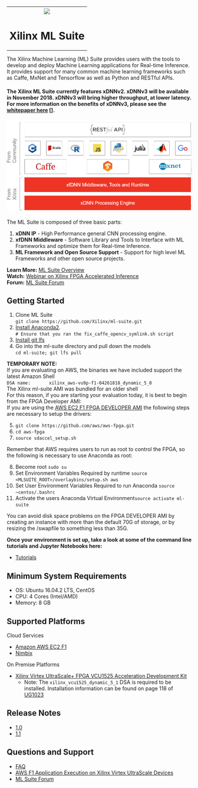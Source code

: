 <table style="width:100%">
<tr>
<th width="100%" colspan="6"><img src="https://www.xilinx.com/content/dam/xilinx/imgs/press/media-kits/corporate/xilinx-logo.png" width="30%"/><h1>Xilinx ML Suite</h2>
</th>
</table>

The Xilinx Machine Learning (ML) Suite provides users with the tools to develop and deploy Machine Learning applications for Real-time Inference. It provides support for many common machine learning frameworks such as Caffe, MxNet and Tensorflow as well as Python and RESTful APIs.  

#### The Xilinx ML Suite currently features xDNNv2. xDNNv3 will be available in November 2018. xDNNv3 will bring higher throughput, at lower latency. For more information on the benefits of xDNNv3, please see the [whitepaper here] []. 

![](docs/tutorials/img/stack.png)

The ML Suite is composed of three basic parts:
1. **xDNN IP** - High Performance general CNN processing engine.
2. **xfDNN Middleware** - Software Library and Tools to Interface with ML Frameworks and optimize them for Real-time Inference.
3. **ML Framework and Open Source Support**  - Support for high level ML Frameworks and other open source projects.

**Learn More:** [ML Suite Overview][]  
**Watch:** [Webinar on Xilinx FPGA Accelerated Inference][]   
**Forum:** [ML Suite Forum][]

## Getting Started
1. Clone ML Suite    
  `git clone https://github.com/Xilinx/ml-suite.git` 
2. [Install Anaconda2][].  
  `# Ensure that you ran the fix_caffe_opencv_symlink.sh script`  
3. [Install git lfs](https://github.com/git-lfs/git-lfs/wiki/Installation)
4. Go into the ml-suite directory and pull down the models  
  `cd ml-suite; git lfs pull`
   
**TEMPORARY NOTE:**  
If you are evaluating on AWS, the binaries we have included support the latest Amazon Shell  
`DSA name:       xilinx_aws-vu9p-f1-04261818_dynamic_5_0`  
The Xilinx ml-suite AMI was bundled for an older shell  
For this reason, if you are starting your evaluation today, it is best to begin from the FPGA Developer AMI:  
If you are using the [AWS EC2 F1 FPGA DEVELOPER AMI](https://aws.amazon.com/marketplace/pp/B06VVYBLZZ) the following steps are necessary to setup the drivers:  
  
5. `git clone https://github.com/aws/aws-fpga.git`  
6. `cd aws-fpga`  
7. `source sdaccel_setup.sh`   
  
Remember that AWS requires users to run as root to control the FPGA, so the following is necessary to use Anaconda as root:

8. Become root `sudo su` 
9. Set Environment Variables Required by runtime `source <MLSUITE_ROOT>/overlaybins/setup.sh aws`  
10. Set User Environment Variables Required to run Anaconda `source ~centos/.bashrc`  
11. Activate the users Anaconda Virtual Environment`source activate ml-suite`  
  
You can avoid disk space problems on the FPGA DEVELOPER AMI by creating an instance with more than the default 70G of storage, or by resizing the /swapfile to something less than 35G. 

**Once your environment is set up, take a look at some of the command line tutorials and Jupyter Notebooks here:**
- [Tutorials][]


## Minimum System Requirements
- OS: Ubuntu 16.04.2 LTS, CentOS
- CPU: 4 Cores (Intel/AMD)
- Memory: 8 GB

## Supported Platforms
Cloud Services
 - [Amazon AWS EC2 F1][]
 - [Nimbix](https://www.nimbix.net/xilinx/)

 On Premise Platforms
 - [Xilinx Virtex UltraScale+ FPGA VCU1525 Acceleration Development Kit][]
    - Note: The `xilinx_vcu1525_dynamic_5_1` DSA is required to be installed. Installation information can be found on page 118 of [UG1023][]


## Release Notes
 - [1.0][]
 - [1.1][]

## Questions and Support

- [FAQ][]
- [AWS F1 Application Execution on Xilinx Virtex UltraScale Devices][]
- [ML Suite Forum][]


[install Anaconda2]: docs/tutorials/anaconda.md
[models]: docs/tutorials/models.md
[Amazon AWS EC2 F1]: https://aws.amazon.com/marketplace/pp/B077FM2JNS
[Xilinx Virtex UltraScale+ FPGA VCU1525 Acceleration Development Kit]: https://www.xilinx.com/products/boards-and-kits/vcu1525-a.html
[AWS F1 Application Execution on Xilinx Virtex UltraScale Devices]: https://github.com/aws/aws-fpga/blob/master/SDAccel/README.md
[SDAccel Forums]: https://forums.xilinx.com/t5/SDAccel/bd-p/SDx
[Tutorials]: docs/tutorials/README.md
[1.0]: docs/release-notes/1.0.md
[1.1]: docs/release-notes/1.1.md
[UG1023]: https://www.xilinx.com/support/documentation/sw_manuals/xilinx2017_4/ug1023-sdaccel-user-guide.pdf
[FAQ]: docs/tutorials/faq.md
[ML Suite Overview]: docs/tutorials/ml-suite-overview.md
[Webinar on Xilinx FPGA Accelerated Inference]: https://event.on24.com/wcc/r/1625401/2D3B69878E21E0A3DA63B4CDB5531C23?partnerref=Mlsuite
[ML Suite Forum]: https://forums.xilinx.com/t5/Xilinx-ML-Suite/bd-p/ML 
[whitepaper here]: https://www.xilinx.com/support/documentation/white_papers/wp504-accel-dnns.pdf

